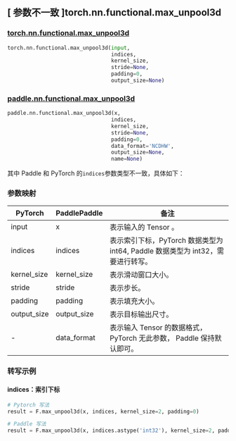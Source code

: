 ## [ 参数不一致 ]torch.nn.functional.max_unpool3d

### [torch.nn.functional.max_unpool3d](https://pytorch.org/docs/stable/generated/torch.nn.functional.max_unpool3d.html?highlight=max_unpool3d#torch.nn.functional.max_unpool3d)

```python
torch.nn.functional.max_unpool3d(input,
                                 indices,
                                 kernel_size,
                                 stride=None,
                                 padding=0,
                                 output_size=None)
```

### [paddle.nn.functional.max_unpool3d](https://www.paddlepaddle.org.cn/documentation/docs/zh/api/paddle/nn/functional/max_unpool3d_cn.html)

```python
paddle.nn.functional.max_unpool3d(x,
                                 indices,
                                 kernel_size,
                                 stride=None,
                                 padding=0,
                                 data_format='NCDHW',
                                 output_size=None,
                                 name=None)
```

其中 Paddle 和 PyTorch 的`indices`参数类型不一致，具体如下：
### 参数映射
| PyTorch       | PaddlePaddle | 备注                                                   |
| ------------- | ------------ | ------------------------------------------------------ |
| input           | x           | 表示输入的 Tensor 。               |
| indices           | indices           | 表示索引下标，PyTorch 数据类型为 int64, Paddle 数据类型为 int32，需要进行转写。               |
| kernel_size           | kernel_size           | 表示滑动窗口大小。               |
| stride           | stride           | 表示步长。               |
| padding           | padding           | 表示填充大小。               |
| output_size           | output_size           | 表示目标输出尺寸。               |
| -           | data_format           | 表示输入 Tensor 的数据格式， PyTorch 无此参数， Paddle 保持默认即可。               |

### 转写示例
#### indices：索引下标
```python
# Pytorch 写法
result = F.max_unpool3d(x, indices, kernel_size=2, padding=0)

# Paddle 写法
result = F.max_unpool3d(x, indices.astype('int32'), kernel_size=2, padding=0)
```
